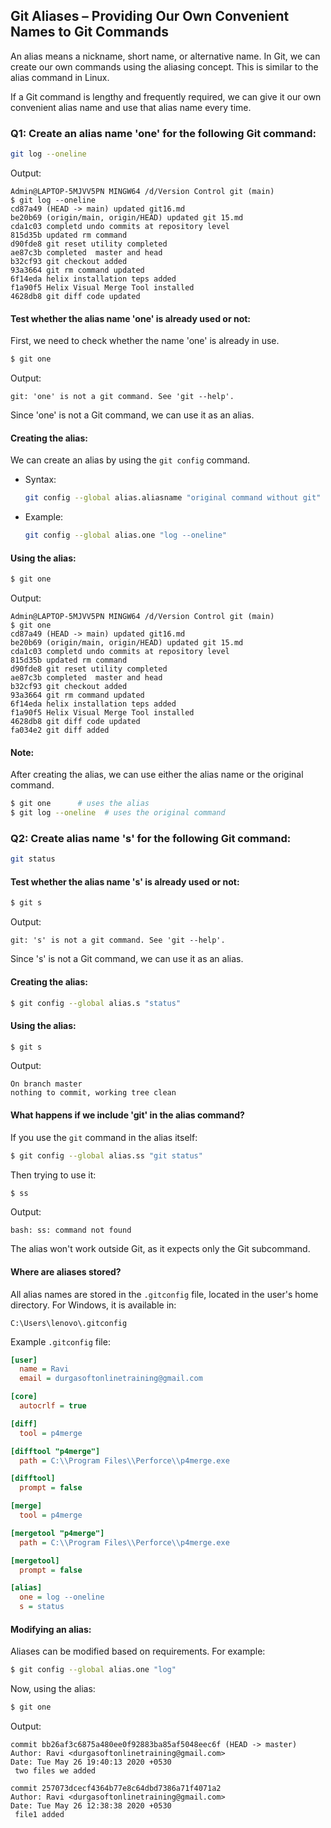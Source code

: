 ## Git Aliases – Providing Our Own Convenient Names to Git Commands

An alias means a nickname, short name, or alternative name. In Git, we can create our own commands using the aliasing concept. This is similar to the alias command in Linux.

If a Git command is lengthy and frequently required, we can give it our own convenient alias name and use that alias name every time.

### Q1: Create an alias name 'one' for the following Git command:
```bash
git log --oneline
```

Output:
```
Admin@LAPTOP-5MJVV5PN MINGW64 /d/Version Control git (main)
$ git log --oneline
cd87a49 (HEAD -> main) updated git16.md
be20b69 (origin/main, origin/HEAD) updated git 15.md
cda1c03 completd undo commits at repository level
815d35b updated rm command
d90fde8 git reset utility completed
ae87c3b completed  master and head
b32cf93 git checkout added
93a3664 git rm command updated
6f14eda helix installation teps added
f1a90f5 Helix Visual Merge Tool installed
4628db8 git diff code updated
```

#### Test whether the alias name 'one' is already used or not:
First, we need to check whether the name 'one' is already in use.
```bash
$ git one
```
Output:
```
git: 'one' is not a git command. See 'git --help'.
```
Since 'one' is not a Git command, we can use it as an alias.

#### Creating the alias:
We can create an alias by using the `git config` command.
- Syntax: 
  ```bash
  git config --global alias.aliasname "original command without git"
  ```
- Example:
  ```bash
  git config --global alias.one "log --oneline"
  ```

#### Using the alias:
```bash
$ git one
```
Output:
```
Admin@LAPTOP-5MJVV5PN MINGW64 /d/Version Control git (main)
$ git one
cd87a49 (HEAD -> main) updated git16.md
be20b69 (origin/main, origin/HEAD) updated git 15.md
cda1c03 completd undo commits at repository level
815d35b updated rm command
d90fde8 git reset utility completed
ae87c3b completed  master and head
b32cf93 git checkout added
93a3664 git rm command updated
6f14eda helix installation teps added
f1a90f5 Helix Visual Merge Tool installed
4628db8 git diff code updated
fa034e2 git diff added
```

#### Note:
After creating the alias, we can use either the alias name or the original command.
```bash
$ git one      # uses the alias
$ git log --oneline  # uses the original command
```

### Q2: Create alias name 's' for the following Git command:
```bash
git status
```

#### Test whether the alias name 's' is already used or not:
```bash
$ git s
```
Output:
```
git: 's' is not a git command. See 'git --help'.
```
Since 's' is not a Git command, we can use it as an alias.

#### Creating the alias:
```bash
$ git config --global alias.s "status"
```

#### Using the alias:
```bash
$ git s
```
Output:
```
On branch master
nothing to commit, working tree clean
```

#### What happens if we include 'git' in the alias command?
If you use the `git` command in the alias itself:
```bash
$ git config --global alias.ss "git status"
```
Then trying to use it:
```bash
$ ss
```
Output:
```
bash: ss: command not found
```
The alias won't work outside Git, as it expects only the Git subcommand.

#### Where are aliases stored?
All alias names are stored in the `.gitconfig` file, located in the user's home directory. For Windows, it is available in:
```plaintext
C:\Users\lenovo\.gitconfig
```

Example `.gitconfig` file:
```ini
[user]
  name = Ravi
  email = durgasoftonlinetraining@gmail.com

[core]
  autocrlf = true

[diff]
  tool = p4merge

[difftool "p4merge"]
  path = C:\\Program Files\\Perforce\\p4merge.exe

[difftool]
  prompt = false

[merge]
  tool = p4merge

[mergetool "p4merge"]
  path = C:\\Program Files\\Perforce\\p4merge.exe

[mergetool]
  prompt = false

[alias]
  one = log --oneline
  s = status
```

#### Modifying an alias:
Aliases can be modified based on requirements. For example:
```bash
$ git config --global alias.one "log"
```
Now, using the alias:
```bash
$ git one
```
Output:
```
commit bb26af3c6875a480ee0f92883ba85af5048eec6f (HEAD -> master)
Author: Ravi <durgasoftonlinetraining@gmail.com>
Date: Tue May 26 19:40:13 2020 +0530
 two files we added

commit 257073dcecf4364b77e8c64dbd7386a71f4071a2
Author: Ravi <durgasoftonlinetraining@gmail.com>
Date: Tue May 26 12:38:38 2020 +0530
 file1 added
```
